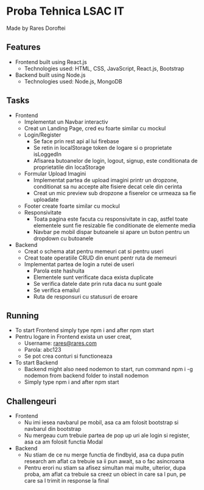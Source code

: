 
# Proba Tehnica LSAC IT
Made by Rares Doroftei



## Features

- Frontend built using React.js
    - Technologies used: HTML, CSS, JavaScript, React.js, Bootstrap
- Backend built using Node.js
    - Technologies used: Node.js, MongoDB

## Tasks
* Frontend
    - Implementat un Navbar interactiv
    - Creat un Landing Page, cred eu foarte similar cu mockul
    - Login/Register
        - Se face prin rest api al lui firebase
        - Se retin in localStorage token de logare si o proprietate isLoggedIn
        - Afisarea butoanelor de login, logout, signup, este conditionata de proprietatile din locaStorage
    - Formular Upload Imagini
        - Implementat partea de upload imagini printr un dropzone, conditionat sa nu accepte alte fisiere decat cele din cerinta
        - Creat un mic preview sub dropzone a fiserelor ce urmeaza sa fie uploadate
    - Footer create foarte similar cu mockul
    - Responsivitate
        - Toata pagina este facuta cu responsivitate in cap, astfel toate elementele sunt fie resizable fie conditionate de elemente media
        - Navbar pe mobil dispar butoanele si apare un buton pentru un dropdown cu butoanele
* Backend
    - Creat o schema atat pentru memeuri cat si pentru useri
    - Creat toate operatiile CRUD din enunt pentr ruta de memeuri
    - Implementat partea de login a rutei de useri
        - Parola este hashuita
        - Elementele sunt verificate daca exista duplicate
        - Se verifica datele date prin ruta daca nu sunt goale
        - Se verifica emailul
        - Ruta de responsuri cu statusuri de eroare
## Running
- To start Frontend simply type npm i and after npm start
- Pentru logare in Frontend exista un user creat,
    - Username: rares@rares.com
    - Parola: abc123
    - Se pot crea conturi si functioneaza
- To start Backend
    - Backend might also need nodemon to start, run command npm i -g nodemon from backend folder to install nodemon
    - Simply type npm i and after npm start
## Challengeuri
- Frontend
    - Nu imi iesea navbarul pe mobil, asa ca am folosit bootstrap si navbarul din bootstrap
    - Nu mergeau cum trebuie partea de pop up uri ale login si register, asa ca am folosit functia Modal
- Backend
    - Nu stiam de ce nu merge functia de findbyid, asa ca dupa putin research am aflat ca trebuie sa ii pun await, sa o fac asincroana
    - Pentru erori nu stiam sa afisez simultan mai multe, ulterior, dupa proba, am aflat ca trebuie sa creez un obiect in care sa l pun, pe care sa l trimit in response la final
